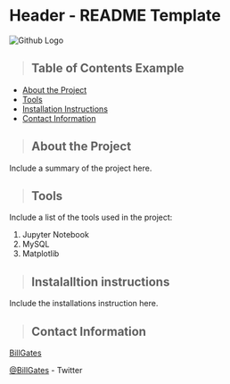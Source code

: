 # Header - README Template

![Github Logo](https://github.githubassets.com/images/modules/logos_page/Octocat.png "Github logo - markdown")

>## Table of Contents Example
* [About the Project](#about_the_project)
* [Tools](#tools)
* [Installation Instructions](#installation_instructions)
* [Contact Information](#contact)

<a class="anchor" id="about the project"></a>
>## About the Project
Include a summary of the project here.

<a class="anchor" id="tools"></a>
>## Tools
Include a list of the tools used in the project:
1. Jupyter Notebook
2. MySQL
3. Matplotlib

<a class="anchor" id="installation_instructions"></a>
>## Instalalltion instructions
Include the installations instruction here.

<a class="anchor" id="contact"></a>
>## Contact Information
[BillGates](https://www.linkedin.com/in/williamhgates/detail/recent-activity/posts/)

[@BillGates](https://twitter.com/BillGates) - Twitter
